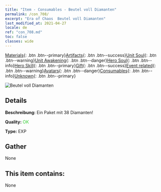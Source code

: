 ```yaml
---
title: "Item - Consumables - Beutel voll Diamanten"
permalink: /con_708/
excerpt: "Era of Chaos  Beutel voll Diamanten"
last_modified_at: 2021-04-27
locale: de
ref: "con_708.md"
toc: false
classes: wide
---
```

 [Materials](/ItemsDE/){: .btn .btn--primary}[Artifacts](/ItemsDE/Artifacts/){: .btn .btn--success}[Unit Soul](/ItemsDE/UnitSoul/){: .btn .btn--warning}[Unit Awakening](/ItemsDE/UnitAwakening/){: .btn .btn--danger}[Hero Soul](/ItemsDE/HeroSoul/){: .btn .btn--info}[Hero Skill](/ItemsDE/HeroSkill/){: .btn .btn--primary}[Gift](/ItemsDE/Gift/){: .btn .btn--success}[Event related](/ItemsDE/Events/){: .btn .btn--warning}[Avatars](/ItemsDE/Avatars/){: .btn .btn--danger}[Consumables](/ItemsDE/Consumables/){: .btn .btn--info}[Unknown](/ItemsDE/Unknown/){: .btn .btn--primary}

 ![Beutel voll Diamanten](/images/t/i_507.png)

## Details
 **Beschreibung:** Ein Paket mit 38 Diamanten!

 **Quality:** <span style="color: #32CD32">OK</span>

 **Type:** EXP

## Gather

  None

## This item contains:

  None

